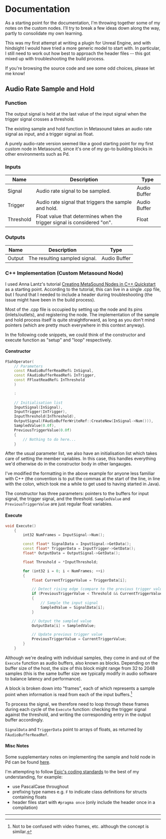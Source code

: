 # Documentation
As a starting point for the documentation, I'm throwing together some of my notes on the custom nodes.  I'll try to break a few ideas down along the way, partly to consolidate my own learning.

This was my first attempt at writing a plugin for Unreal Engine, and with hindsight I would have tried a more generic model to start with.
In particular, I still need to work out how best to approach the header files -- this got mixed up with troubleshooting the build process.

If you're browsing the source code and see some odd choices, please let me know!

## Audio Rate Sample and Hold

### Function
The output signal is held at the last value of the input signal when the trigger signal crosses a threshold.

The existing sample and hold function in Metasound takes an audio rate signal as input, and a trigger signal as float.

A purely audio-rate version seemed like a good starting point for my first custom node in Metasound, since it's one of my go-to building blocks in other environments such as Pd.

### Inputs

| Name       | Description                                             | Type |
|------------|---------------------------------------------------------|------|
| Signal     | Audio rate signal to be sampled.                        | Audio Buffer |
| Trigger    | Audio rate signal that triggers the sample and hold.    | Audio Buffer |
| Threshold  | Float value that determines when the trigger signal is considered "on". | Float |

### Outputs

| Name    | Description                          | Type |
|---------|--------------------------------------|------|
| Output  | The resulting sampled signal.        | Audio Buffer |

### C++ Implementation (Custom Metasound Node)

I used Anna Lantz's tutorial [Creating MetaSound Nodes in C++ Quickstart](https://dev.epicgames.com/community/learning/tutorials/ry7p/unreal-engine-creating-metasound-nodes-in-c-quickstart) as a starting point.
According to the tutorial, this can live in a single .cpp file, but I found that I needed to include a header during troubleshooting (the issue might have been in the build process).

Most of the .cpp file is occupied by setting up the node and its pins (inlets/outlets), and registering the node. 
The implementation of the sample and hold process itself is quite straightforward, as long as you don't mind pointers (which are pretty much everywhere in this context anyway).

In the following code snippets, we could think of the constructor and execute function as "setup" and "loop" respectively.

#### Constructor
```C++
FSahOperator(
    // Parameters
    const FAudioBufferReadRef& InSignal,
    const FAudioBufferReadRef& InTrigger,
    const FFloatReadRef& InThreshold
    )

    :
    
    // Initialisation list
    InputSignal(InSignal),
    InputTrigger(InTrigger),
    InputThreshold(InThreshold),
    OutputSignal(FAudioBufferWriteRef::CreateNew(InSignal->Num())),
    SampledValue(0.0f),
    PreviousTriggerValue(0.0f)
    {
        // Nothing to do here...
    }
```
After the usual parameter list, we also have an initialisation list which takes care of setting the member variables. In this case, this handles everything we'd otherwise do in the constructor body in other langauges.

I've modified the formatting in the above example for anyone less familiar with C++ (the convention is to put the commas at the start of the line, in line with the colon, which took me a while to get used to having started in Java).   

The constructor has three parameters: pointers to the buffers for input signal, the trigger signal, and the threshold. 
`SampledValue` and `PreviousTriggerValue` are just regular float variables.

#### Execute
```C++
void Execute()
    {
        int32 NumFrames = InputSignal->Num();

        const float* SignalData = InputSignal->GetData();
        const float* TriggerData = InputTrigger->GetData();
        float* OutputData = OutputSignal->GetData();

        float Threshold = *InputThreshold;

        for (int32 i = 0; i < NumFrames; ++i)
        {
            float CurrentTriggerValue = TriggerData[i];

            // Detect rising edge (compare to the previous trigger value)
            if (PreviousTriggerValue < Threshold && CurrentTriggerValue >= Threshold)
            {
                // Sample the input signal
                SampledValue = SignalData[i];
            }

            // Output the sampled value
            OutputData[i] = SampledValue;

            // Update previous trigger value
            PreviousTriggerValue = CurrentTriggerValue;
        }
    }
```

Although we're dealing with individual samples, they come in and out of the `Execute` function as audio buffers, also known as blocks. Depending on the buffer size of the host, the size of this block might range from 32 to 2048 samples (this is the same buffer size we typically modify in audio software to balance latency and performance).

A block is broken down into "frames", each of which represents a sample point when information is read from each of the input buffers.[^1]

To process the signal, we therefore need to loop through these frames during each cycle of the `Execute` function: checking the trigger signal against the threshold, and writing the corresponding entry in the output buffer accordingly.

`SignalData` and `TriggerData` point to arrays of floats, as returned by `FAudioBufferReadRef`.

#### Misc Notes
Some supplementary notes on implementing the sample and hold node in Pd can be found [here](./SaH_Pd.md).

I'm attempting to follow [Epic's coding standards](https://dev.epicgames.com/documentation/en-us/unreal-engine/epic-cplusplus-coding-standard-for-unreal-engine?application_version=5.4) to the best of my understanding, for example:
- use PascalCase throughout
- prefixing type names e.g. `F` to indicate class definitions for structs containing floats
- header files start with `#pragma once` (only include the header once in a compilation)

---

[^1]: Not to be confused with video frames, etc. although the concept is similar.